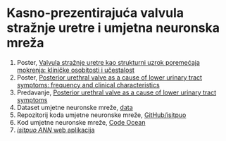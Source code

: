 # Kasno-prezentirajuća valvula stražnje uretre i umjetna neuronska mreža

   1. Poster, [Valvula stražnje uretre kao strukturni uzrok poremećaja mokrenja: kliničke osobitosti i učestalost](https://drive.google.com/open?id=0B1VEJ3xovxWJWEhnT0J5NHpLcU9zb2R1VnVOZTd2UmxzeWk4)  
   2. Poster, [Posterior urethral valve as a cause of lower urinary tract symptoms: frequency and clinical characteristics](https://drive.google.com/open?id=1K_omZpAuxNwyWu4MLcCRN4xwMnxIAeEg)  
   2. Predavanje, [Posterior urethral valve as a cause of lower urinary tract symptoms](https://drive.google.com/open?id=1eynsojsPgGqa1JChlc2l5uF3Y5CJsy4K)  
   3. Dataset umjetne neuronske mreže, [data](https://gist.github.com/slavenabd/05736df33888aeafe475056339902270/raw/c94ee37141137cab2836e6d7f1ff48401869bcb1/Data_3.csv)  
   4. Repozitorij koda umjetne neuronske mreže, [GitHub/isitpuo](https://github.com/slavenabd/isitpuo_ANN)
   5. Kod umjetne neuronske mreže, [Code Ocean](https://codeocean.com/2018/08/09/deep-artificial-neural-network-in-uroflowmetry-classification-for-late-presenting-posterior-urethral-valve-lpar-isitpuo-ann-rpar/)
   6. [*isitpuo ANN* web aplikacija](https://isitpuo.herokuapp.com)